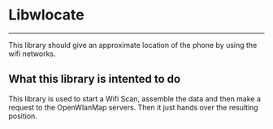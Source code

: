# Libwlocate
-----
This library should give an approximate location of the phone by using the wifi networks.
## What this library is intented to do
This library is used to start a Wifi Scan, assemble the data and then make a request to the OpenWlanMap servers.
Then it just hands  over the resulting position.
